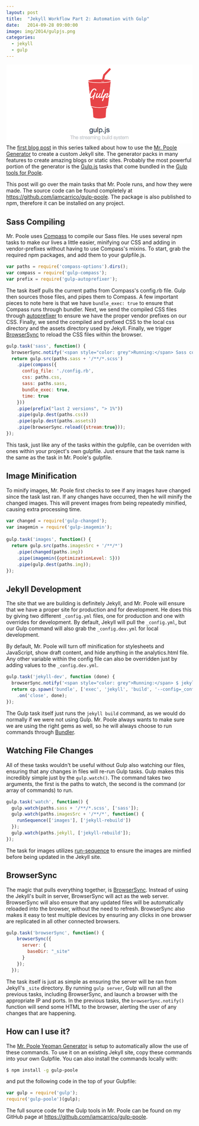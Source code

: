 ```yaml
---
layout: post
title:  "Jekyll Workflow Part 2: Automation with Gulp"
date:   2014-09-28 09:00:00
image: img/2014/gulpjs.png
categories:
  - jekyll
  - gulp
---
```


![Gulp.js](/img/2014/gulpjs.png)
The [first blog post](/writings/jekyll-workflow-p1-building/) in this series talked about how to use the [Mr. Poole Generator](https://github.com/iamcarrico/generator-poole) to create a custom Jekyll site. The generator packs in many features to create amazing blogs or static sites. Probably the most powerful portion of the generator is the [Gulp.js](http://gulpjs.com) tasks that come bundled in the [Gulp tools for Poole](https://github.com/iamcarrico/gulp-poole).

This post will go over the main tasks that Mr. Poole runs, and how they were made. The source code can be found completely at https://github.com/iamcarrico/gulp-poole. The package is also published to npm, therefore it can be installed on any project.

## Sass Compiling

Mr. Poole uses [Compass](http://compass-style.org/) to compile our Sass files. He uses several npm tasks to make our lives a little easier, minifying our CSS and adding in vendor-prefixes without having to use Compass's mixins. To start, grab the required npm packages, and add them to your gulpfile.js.

```js
var paths = require('compass-options').dirs();
var compass = require('gulp-compass');
var prefix = require('gulp-autoprefixer');
```

The task itself pulls the current paths from Compass's config.rb file. Gulp then sources those files, and pipes them to Compass. A few important pieces to note here is that we have ```bundle_exec: true``` to ensure that Compass runs through bundler. Next, we send the compiled CSS files through [autoprefixer](https://github.com/ai/autoprefixer) to ensure we have the proper vendor prefixes on our CSS. Finally, we send the compiled and prefixed CSS to the local css directory and the assets directory used by Jekyll. Finally, we trigger [BrowserSync](#browsersync) to reload the CSS files within the browser.

```js
gulp.task('sass', function() {
  browserSync.notify('<span style="color: grey">Running:</span> Sass compiling');
  return gulp.src(paths.sass + '/**/*.scss')
    .pipe(compass({
      config_file: './config.rb',
      css: paths.css,
      sass: paths.sass,
      bundle_exec: true,
      time: true
    }))
    .pipe(prefix("last 2 versions", "> 1%"))
    .pipe(gulp.dest(paths.css))
    .pipe(gulp.dest(paths.assets))
    .pipe(browserSync.reload({stream:true}));
});
```

This task, just like any of the tasks within the gulpfile, can be overriden with ones within your project's own gulpfile. Just ensure that the task name is the same as the task in Mr. Poole's gulpfile.

## Image Minification

To minify images, Mr. Poole first checks to see if any images have changed since the task last ran. If any changes have occurred, then he will minify the changed images. This will prevent images from being repeatedly minified, causing extra processing time.

```js
var changed = require('gulp-changed');
var imagemin = require('gulp-imagemin');

gulp.task('images', function() {
  return gulp.src(paths.imagesSrc + '/**/*')
    .pipe(changed(paths.img))
    .pipe(imagemin({optimizationLevel: 5}))
    .pipe(gulp.dest(paths.img));
});
```

## Jekyll Development

The site that we are building is definitely Jekyll, and Mr. Poole will ensure that we have a proper site for production and for development. He does this by giving two different ```_config.yml``` files, one for production and one with overrides for development. By default, Jekyll will pull the ```_config.yml```, but our Gulp command will also grab the ```_config.dev.yml``` for local development.

By default, Mr. Poole will turn off minification for stylesheets and JavaScript, show draft content, and hide anything in the analytics.html file. Any other variable within the config file can also be overridden just by adding values to the ```_config.dev.yml```.

```js
gulp.task('jekyll-dev', function (done) {
  browserSync.notify('<span style="color: grey">Running:</span> $ jekyll build');
  return cp.spawn('bundle', ['exec', 'jekyll', 'build', '--config=_config.yml,_config.dev.yml'], {stdio: 'inherit'})
    .on('close', done);
});
```

The Gulp task itself just runs the ```jekyll build``` command, as we would do normally if we were not using Gulp. Mr. Poole always wants to make sure we are using the right gems as well, so he will always choose to run commands through [Bundler](http://bundler.io/).

## Watching File Changes

All of these tasks wouldn't be useful without Gulp also watching our files, ensuring that any changes in files will re-run Gulp tasks. Gulp makes this incredibly simple just by the ```gulp.watch()```. The command takes two arguments, the first is the paths to watch, the second is the command   (or array of commands) to run.

```js
gulp.task('watch', function() {
  gulp.watch(paths.sass + '/**/*.scss', ['sass']);
  gulp.watch(paths.imagesSrc + '/**/*', function() {
    runSequence(['images'], ['jekyll-rebuild'])
  });
  gulp.watch(paths.jekyll, ['jekyll-rebuild']);
});
```

The task for images utilizes [run-sequence](https://github.com/OverZealous/run-sequence) to ensure the images are minfied before being updated in the Jekyll site.

## BrowserSync

The magic that pulls everything together, is [BrowserSync](http://www.browsersync.io/). Instead of using the Jekyll's built in server, BrowserSync will act as the web server. BrowserSync will also ensure that any updated files will be automatically reloaded into the browser, without the need to refresh. BrowserSync also makes it easy to test multiple devices by ensuring any clicks in one browser are replicated in all other connected browsers.

```js
gulp.task('browserSync', function() {
    browserSync({
      server: {
        baseDir: "_site"
      }
    });
  });
```

The task itself is just as simple as ensuring the server will be ran from Jekyll's ```_site``` directory. By running ```gulp server```, Gulp will run all the previous tasks, including BrowserSync, and launch a browser with the appropriate IP and ports. In the previous tasks, the ```browserSync.notify()``` function will send some HTML to the browser, alerting the user of any changes that are happening.

## How can I use it?

The [Mr. Poole Yeoman Generator](https://github.com/iamcarrico/generator-poole) is setup to automatically allow the use of these commands. To use it on an existing Jekyll site, copy these commands into your own Gulpfile. You can also install the commands locally with:

```bash
$ npm install -g gulp-poole
```

and put the following code in the top of your Gulpfile:

```js
var gulp = require('gulp');
require('gulp-poole')(gulp);
```

The full source code for the Gulp tools in Mr. Poole can be found on my GitHub page at https://github.com/iamcarrico/gulp-poole.
